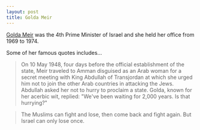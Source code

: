 ```yaml
---
layout: post
title: Golda Meir
---
```


[Golda Meir](http://en.wikipedia.org/wiki/Golda_Meir) was the 4th Prime Minister of Israel and she held her office from 1969 to 1974.

Some of her famous quotes includes...

> On 10 May 1948, four days before the official establishment of the state, Meir traveled to Amman disguised as an Arab woman for a secret meeting with King Abdullah of Transjordan at which she urged him not to join the other Arab countries in attacking the Jews. Abdullah asked her not to hurry to proclaim a state. Golda, known for her acerbic wit, replied: "We've been waiting for 2,000 years. Is that hurrying?"

> The Muslims can fight and lose, then come back and fight again. But Israel can only lose once.
